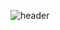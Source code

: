 ![header](https://capsule-render.vercel.app/api?type=waving&color=auto&height=200&section=header&text=PulYong%20GitHub!&fontSize=90)

<!--
**Pulyong/Pulyong** is a ✨ _special_ ✨ repository because its `README.md` (this file) appears on your GitHub profile.

Here are some ideas to get you started:

- 🔭 I’m currently working on ...
- 🌱 I’m currently learning ...
- 👯 I’m looking to collaborate on ...
- 🤔 I’m looking for help with ...
- 💬 Ask me about ...
- 📫 How to reach me: ...
- 😄 Pronouns: ...
- ⚡ Fun fact: ...
-->

